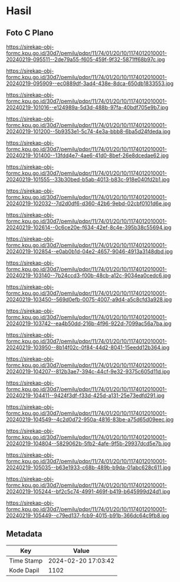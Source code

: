 # Hasil

## Foto C Plano

https://sirekap-obj-formc.kpu.go.id/30d7/pemilu/pdpr/11/74/01/20/10/1174012010001-20240219-095511--2de79a55-f605-459f-9f32-5871ff68b97c.jpg

https://sirekap-obj-formc.kpu.go.id/30d7/pemilu/pdpr/11/74/01/20/10/1174012010001-20240219-095909--ec0889df-3ad4-438e-8dca-650db1833553.jpg

https://sirekap-obj-formc.kpu.go.id/30d7/pemilu/pdpr/11/74/01/20/10/1174012010001-20240219-101016--e124989a-5d3d-488b-97fa-40bdf705e9b7.jpg

https://sirekap-obj-formc.kpu.go.id/30d7/pemilu/pdpr/11/74/01/20/10/1174012010001-20240219-101200--5b9353e1-5c74-4e3a-bbb8-6ba5d24fdeda.jpg

https://sirekap-obj-formc.kpu.go.id/30d7/pemilu/pdpr/11/74/01/20/10/1174012010001-20240219-101400--13fdd4e7-4ae6-41d0-8bef-26e8dcedae62.jpg

https://sirekap-obj-formc.kpu.go.id/30d7/pemilu/pdpr/11/74/01/20/10/1174012010001-20240219-101555--33b30bed-b5ab-4013-b83c-918e040fd2b1.jpg

https://sirekap-obj-formc.kpu.go.id/30d7/pemilu/pdpr/11/74/01/20/10/1174012010001-20240219-102032--7d2d0df6-d360-42b6-9ebd-02cbf0101d6e.jpg

https://sirekap-obj-formc.kpu.go.id/30d7/pemilu/pdpr/11/74/01/20/10/1174012010001-20240219-102614--0c6ce20e-f634-42ef-8c4e-395b38c55694.jpg

https://sirekap-obj-formc.kpu.go.id/30d7/pemilu/pdpr/11/74/01/20/10/1174012010001-20240219-102854--e0ab0b1d-04e2-4657-9046-4913a3148dbd.jpg

https://sirekap-obj-formc.kpu.go.id/30d7/pemilu/pdpr/11/74/01/20/10/1174012010001-20240219-103140--7b24ccd3-f00b-48cb-a12c-9034ea0cedc6.jpg

https://sirekap-obj-formc.kpu.go.id/30d7/pemilu/pdpr/11/74/01/20/10/1174012010001-20240219-103450--569d0efb-0075-4007-a9d4-a5c8cfd3a928.jpg

https://sirekap-obj-formc.kpu.go.id/30d7/pemilu/pdpr/11/74/01/20/10/1174012010001-20240219-103742--ea4b50dd-216b-4f96-922d-7099ac56a7ba.jpg

https://sirekap-obj-formc.kpu.go.id/30d7/pemilu/pdpr/11/74/01/20/10/1174012010001-20240219-103950--8b14f02c-0f84-44d2-8041-15eedd12b364.jpg

https://sirekap-obj-formc.kpu.go.id/30d7/pemilu/pdpr/11/74/01/20/10/1174012010001-20240219-104207--812b3ae7-394c-44cf-9e32-9375c605d11d.jpg

https://sirekap-obj-formc.kpu.go.id/30d7/pemilu/pdpr/11/74/01/20/10/1174012010001-20240219-104411--9424f3df-f33d-425d-a131-25e73edfd291.jpg

https://sirekap-obj-formc.kpu.go.id/30d7/pemilu/pdpr/11/74/01/20/10/1174012010001-20240219-104549--4c2d0d72-950a-4816-83be-a75d65d09eec.jpg

https://sirekap-obj-formc.kpu.go.id/30d7/pemilu/pdpr/11/74/01/20/10/1174012010001-20240219-104804--5829062b-5fb2-4afe-9f5b-29937dcd5e7b.jpg

https://sirekap-obj-formc.kpu.go.id/30d7/pemilu/pdpr/11/74/01/20/10/1174012010001-20240219-105035--b63e1933-c68b-489b-b9da-01abc628c611.jpg

https://sirekap-obj-formc.kpu.go.id/30d7/pemilu/pdpr/11/74/01/20/10/1174012010001-20240219-105244--bf2c5c74-4991-469f-b419-b645999d24d1.jpg

https://sirekap-obj-formc.kpu.go.id/30d7/pemilu/pdpr/11/74/01/20/10/1174012010001-20240219-105449--c79ed137-fcb9-4015-b91b-366dc64c9fb8.jpg


## Metadata

| Key        | Value               |
| ---------- | ------------------- |
| Time Stamp | 2024-02-20 17:03:42 |
| Kode Dapil | 1102                |



